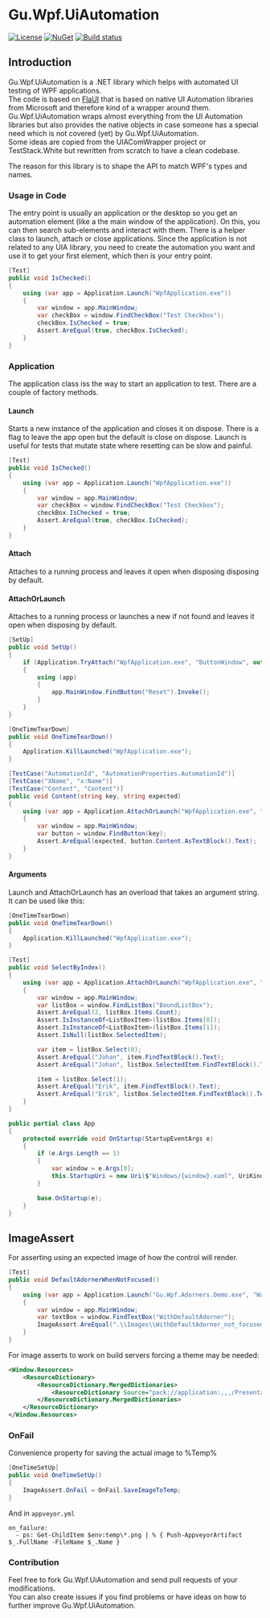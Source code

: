 # Gu.Wpf.UiAutomation

[![License](https://img.shields.io/badge/license-MIT-blue.svg)](LICENSE.md)
[![NuGet](https://img.shields.io/nuget/v/Gu.Wpf.UiAutomation.svg)](https://www.nuget.org/packages/Gu.Wpf.UiAutomation/)
[![Build status](https://ci.appveyor.com/api/projects/status/wpxtooew9wicyuqa/branch/master?svg=true)](https://ci.appveyor.com/project/JohanLarsson/gu-wpf-uiautomation/branch/master)


## Introduction
Gu.Wpf.UiAutomation is a .NET library which helps with automated UI testing of WPF applications.<br />
The code is based on [FlaUI](https://github.com/Roemer/FlaUI) that is based on native UI Automation libraries from Microsoft and therefore kind of a wrapper around them.<br />
Gu.Wpf.UiAutomation wraps almost everything from the UI Automation libraries but also provides the native objects in case someone has a special need which is not covered (yet) by Gu.Wpf.UiAutomation.<br />
Some ideas are copied from the UIAComWrapper project or TestStack.White but rewritten from scratch to have a clean codebase.

The reason for this library is to shape the API to match WPF's types and names.

### Usage in Code
The entry point is usually an application or the desktop so you get an automation element (like a the main window of the application).
On this, you can then search sub-elements and interact with them.
There is a helper class to launch, attach or close applications.
Since the application is not related to any UIA library, you need to create the automation you want and use it to get your first element, which then is your entry point.

```csharp
[Test]
public void IsChecked()
{
    using (var app = Application.Launch("WpfApplication.exe"))
    {
        var window = app.MainWindow;
        var checkBox = window.FindCheckBox("Test Checkbox");
        checkBox.IsChecked = true;
        Assert.AreEqual(true, checkBox.IsChecked);
    }
}
```

### Application
The application class iss the way to start an application to test. There are a couple of factory methods.

#### Launch
Starts a new instance of the application and closes it on dispose. There is a flag to leave the app open but the default is close on dispose.
Launch is useful for tests that mutate state where resetting can be slow and painful.

```csharp
[Test]
public void IsChecked()
{
    using (var app = Application.Launch("WpfApplication.exe"))
    {
        var window = app.MainWindow;
        var checkBox = window.FindCheckBox("Test Checkbox");
        checkBox.IsChecked = true;
        Assert.AreEqual(true, checkBox.IsChecked);
    }
}
```

#### Attach
Attaches to a running process and leaves it open when disposing disposing by default.

#### AttachOrLaunch
Attaches to a running process or launches a new if not found and leaves it open when disposing by default.

```cs
[SetUp]
public void SetUp()
{
    if (Application.TryAttach("WpfApplication.exe", "ButtonWindow", out var app))
    {
        using (app)
        {
            app.MainWindow.FindButton("Reset").Invoke();
        }
    }
}

[OneTimeTearDown]
public void OneTimeTearDown()
{
    Application.KillLaunched("WpfApplication.exe");
}

[TestCase("AutomationId", "AutomationProperties.AutomationId")]
[TestCase("XName", "x:Name")]
[TestCase("Content", "Content")]
public void Content(string key, string expected)
{
    using (var app = Application.AttachOrLaunch("WpfApplication.exe", "ButtonWindow"))
    {
        var window = app.MainWindow;
        var button = window.FindButton(key);
        Assert.AreEqual(expected, button.Content.AsTextBlock().Text);
    }
}
```

#### Arguments
Launch and AttachOrLaunch has an overload that takes an argument string. It can be used like this:

```cs
[OneTimeTearDown]
public void OneTimeTearDown()
{
    Application.KillLaunched("WpfApplication.exe");
}

[Test]
public void SelectByIndex()
{
    using (var app = Application.AttachOrLaunch("WpfApplication.exe", "ListBoxWindow"))
    {
        var window = app.MainWindow;
        var listBox = window.FindListBox("BoundListBox");
        Assert.AreEqual(2, listBox.Items.Count);
        Assert.IsInstanceOf<ListBoxItem>(listBox.Items[0]);
        Assert.IsInstanceOf<ListBoxItem>(listBox.Items[1]);
        Assert.IsNull(listBox.SelectedItem);

        var item = listBox.Select(0);
        Assert.AreEqual("Johan", item.FindTextBlock().Text);
        Assert.AreEqual("Johan", listBox.SelectedItem.FindTextBlock().Text);

        item = listBox.Select(1);
        Assert.AreEqual("Erik", item.FindTextBlock().Text);
        Assert.AreEqual("Erik", listBox.SelectedItem.FindTextBlock().Text);
    }
}
```

```cs
public partial class App
{
    protected override void OnStartup(StartupEventArgs e)
    {
        if (e.Args.Length == 1)
        {
            var window = e.Args[0];
            this.StartupUri = new Uri($"Windows/{window}.xaml", UriKind.Relative);
        }

        base.OnStartup(e);
    }
}
```

## ImageAssert
For asserting using an expected image of how the control will render.

```cs
[Test]
public void DefaultAdornerWhenNotFocused()
{
    using (var app = Application.Launch("Gu.Wpf.Adorners.Demo.exe", "WatermarkWindow"))
    {
        var window = app.MainWindow;
        var textBox = window.FindTextBox("WithDefaultAdorner");
        ImageAssert.AreEqual(".\\Images\\WithDefaultAdorner_not_focused.png", textBox);
    }
}
```

For image asserts to work on build servers forcing a theme may be needed:

```xml
<Window.Resources>
    <ResourceDictionary>
        <ResourceDictionary.MergedDictionaries>
            <ResourceDictionary Source="pack://application:,,,/PresentationFramework.Classic;V4.0.0.0;31bf3856ad364e35;component/themes/Classic.xaml" />
        </ResourceDictionary.MergedDictionaries>
    </ResourceDictionary>
</Window.Resources>
```
### OnFail
Convenience property for saving the actual image to %Temp%

```cs
[OneTimeSetUp]
public void OneTimeSetUp()
{
    ImageAssert.OnFail = OnFail.SaveImageToTemp;
}
```

And in `appveyor.yml`
```
on_failure:
  - ps: Get-ChildItem $env:temp\*.png | % { Push-AppveyorArtifact $_.FullName -FileName $_.Name }
```

### Contribution
Feel free to fork Gu.Wpf.UiAutomation and send pull requests of your modifications.<br />
You can also create issues if you find problems or have ideas on how to further improve Gu.Wpf.UiAutomation.
